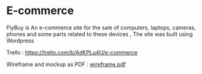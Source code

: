 # E-commerce

FlyBuy is An e-commerce site for the sale of computers, laptops, cameras, phones and some parts related to these devices , The site was built using Wordpress

Trello : https://trello.com/b/AdKPLu4U/e-commerce

Wireframe and mockup as PDF : [wireframe.pdf](https://github.com/YousefK5/E-commerce/files/9508366/wireframe.pdf)

